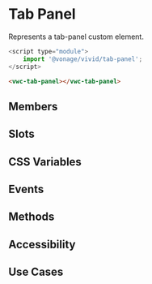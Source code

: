 # Tab Panel

Represents a tab-panel custom element.

```js
<script type="module">
    import '@vonage/vivid/tab-panel';
</script>
```

```html preview
<vwc-tab-panel></vwc-tab-panel>
```

## Members

## Slots

## CSS Variables

## Events

## Methods

## Accessibility

## Use Cases
